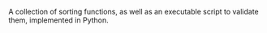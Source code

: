 A collection of sorting functions, as well as an executable script to validate them, implemented in Python.
